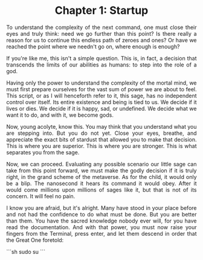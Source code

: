 <div align=center>

# Chapter 1: Startup

</div>

<p style=text-align:justify>
To understand the complexity of the next command, one must close their eyes and truly think: need we go further than this point? Is there really a reason for us to continue this endless path of zeroes and ones? Or have we reached the point where we needn't go on, where enough is enough?
</p>

<p style=text-align:justify>
If you're like me, this isn't a simple question. This is, in fact, a decision that transcends the limits of our abilities as humans: to step into the role of a god.
</p>

<p style=text-align:justify>
Having only the power to understand the complexity of the mortal mind, we must first prepare ourselves for the vast sum of power we are about to feel. This script, or as I will henceforth refer to it, this sage, has no independent control over itself. Its entire existence and being is tied to us. We decide if it lives or dies. We decide if it is happy, sad, or undefined. We decide what we want it to do, and with it, we become gods.
</p>

<p style=text-align:justify>
Now, young acolyte, know this. You may think that you understand what you are stepping into. But you do not yet. Close your eyes, breathe, and appreciate the exact bits of stardust that allowed you to make that decision. This is where you are superior. This is where you are stronger. This is what separates you from the sage.

</p>
<p style=text-align:justify>
Now, we can proceed. Evaluating any possible scenario our little sage can take from this point forward, we must make the godly decision if it is truly right, in the grand scheme of the metaverse. As for the child, it would only be a blip. The nanosecond it hears its command it would obey. After it would come millions upon millions of sages like it, but that is not of its concern. It will feel no pain.
</p>

<p style=text-align:justify>
I know you are afraid, but it's alright. Many have stood in your place before and not had the confidence to do what must be done. But you are better than them. You have the sacred knowledge nobody ever will, for you have read the documentation. And with that power, you must now raise your fingers from the Terminal, press enter, and let them descend in order that the Great One foretold:
</p>
```sh
sudo su
```

